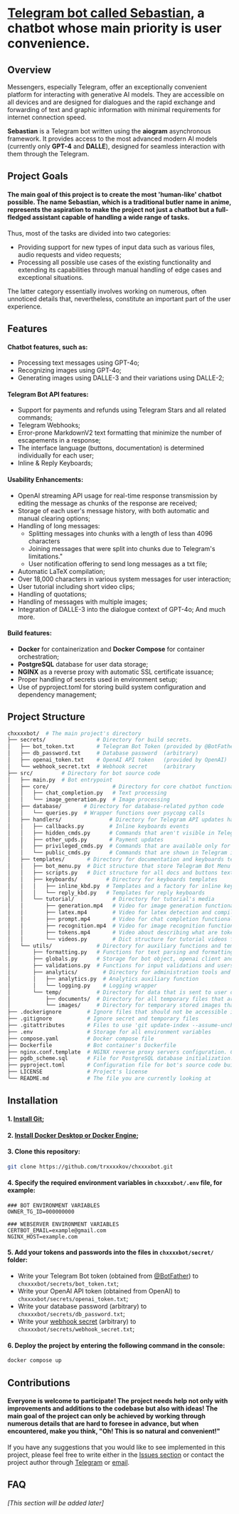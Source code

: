 # [Telegram bot called Sebastian](https://t.me/chxxxxbot), a chatbot whose main priority is user convenience.

## Overview
Messengers, especially Telegram, offer an exceptionally convenient platform for interacting with generative AI models. They are accessible on all devices and are designed for dialogues and the rapid exchange and forwarding of text and graphic information with minimal requirements for internet connection speed.

**Sebastian** is a Telegram bot written using the **aiogram** asynchronous framework. It provides access to the most advanced modern AI models  (currently only **GPT-4** and **DALLE**), designed for seamless interaction with them through the Telegram. 

## Project Goals
#### The main goal of this project is to create the most 'human-like' chatbot possible. The name **Sebastian**, which is a traditional butler name in anime, represents the aspiration to make the project not just a chatbot but a full-fledged assistant capable of handling a wide range of tasks.
Thus, most of the tasks are divided into two categories:
- Providing support for new types of input data such as various files, audio requests and video requests;
- Processing all possible use cases of the existing functionality and extending its capabilities through manual handling of edge cases and exceptional situations.

The latter category essentially involves working on numerous, often unnoticed details that, nevertheless, constitute an important part of the user experience.

## Features
#### Chatbot features, such as:
- Processing text messages using GPT-4o;
- Recognizing images using GPT-4o;
- Generating images using DALLE-3 and their variations using DALLE-2;
#### Telegram Bot API features:
- Support for payments and refunds using Telegram Stars and all related commands;
- Telegram Webhooks;
- Error-prone MarkdownV2 text formatting that minimize the number of escapements in a response;
- The interface language (buttons, documentation) is determined individually for each user;
- Inline & Reply Keyboards;
#### Usability Enhancements:
- OpenAI streaming API usage for real-time response transmission by editing the message as chunks of the response are received;
- Storage of each user's message history, with both automatic and manual clearing options;
- Handling of long messages:
  + Splitting messages into chunks with a length of less than 4096 characters
  + Joining messages that were split into chunks due to Telegram's limitations."
  + User notification offering to send long messages as a txt file;
- Automatic LaTeX compilation;
- Over 18,000 characters in various system messages for user interaction;
- User tutorial including short video clips;
- Handling of quotations;
- Handling of messages with multiple images;
- Integration of DALLE-3 into the dialogue context of GPT-4o;
And much more.
#### Build features:
- **Docker** for containerization and **Docker Compose** for container orchestration;
- **PostgreSQL** database for user data storage;
- **NGINX** as a reverse proxy with automatic SSL certificate issuance;
- Proper handling of secrets used in environment setup;
- Use of pyproject.toml for storing build system configuration and dependency management;

## Project Structure
```bash
chxxxxbot/  # The main project's directory
├── secrets/                # Directory for build secrets. 
│   ├── bot_token.txt       # Telegram Bot Token (provided by @BotFather)
│   ├── db_password.txt     # Database password  (arbitrary)
│   ├── openai_token.txt    # OpenAI API token   (provided by OpenAI)
│   └── webhook_secret.txt  # Webhook secret     (arbitrary
├── src/         # Directory for bot source code
│   ├── main.py  # Bot entrypoint
│   ├── core/                    # Directory for core chatbot functionality 
│   │   ├── chat_completion.py   # Text processing
│   │   └── image_generation.py  # Image processing
│   ├── database/       # Directory for database-related python code
│   │   └── queries.py  # Wrapper functions over psycopg calls
│   ├── handlers/               # Directory for Telegram API updates handlers
│   │   ├── callbacks.py        # Inline keyboards events
│   │   ├── hidden_cmds.py      # Commands that aren't visible in Telegram interface
│   │   ├── other_upds.py       # Payment updates 
│   │   ├── privileged_cmds.py  # Commands that are available only for bot owner and privileged users
│   │   └── public_cmds.py      # Commands that are shown in Telegram interface
│   ├── templates/       # Directory for documentation and keyboards templates
│   │   ├── bot_menu.py  # Dict structure that store Telegram Bot Menu commands
│   │   ├── scripts.py   # Dict structure for all docs and buttons texts
│   │   ├── keyboards/         # Directory for keyboards templates 
│   │   │   ├── inline_kbd.py  # Templates and a factory for inline keyboards
│   │   │   └── reply_kbd.py   # Templates for reply keyboards
│   │   └── tutorial/            # Directory for tutorial's media
│   │       ├── generation.mp4   # Video for image generation functionality
│   │       ├── latex.mp4        # Video for latex detection and compilation functionality
│   │       ├── prompt.mp4       # Video for chat completion functionality
│   │       ├── recognition.mp4  # Video for image recognition functionality
│   │       ├── tokens.mp4       # Video about describing what are tokens
│   │       └── videos.py        # Dict structure for tutorial videos file_ids (Automatically filled after deployment)
│   └── utils/              # Directory for auxiliary functions and temprorary data
│       ├── formatting.py   # Functions for text parsing and formatting
│       ├── globals.py      # Storage for bot object, openai client and global constants
│       ├── validations.py  # Functions for input validations and users data consistancy checks
│       ├── analytics/        # Directory for administration tools and logging
│       │   ├── analytics.py  # Analytics auxiliary function
│       │   └── logging.py    # Logging wrapper
│       └── temp/           # Directory for data that is sent to user or is obtained from user
│           ├── documents/  # Directory for all temporary files that are not images
│           └── images/     # Directory for temporary stored images that are converted from latex or obtained from user
├── .dockerignore        # Ignore files that should not be accessible in Bot's docker container
├── .gitignore           # Ignore secret and temporary files
├── .gitattributes       # Files to use 'git update-index --assume-unchanged' on
├── .env                 # Storage for all environment variables
├── compose.yaml         # Docker compose file
├── Dockerfile           # Bot container's Dockerfile
├── nginx.conf.template  # NGINX reverse proxy servers configuration. Configure it using .env
├── pgdb_scheme.sql      # File for PostgreSQL database initialization. Contains only scheme by default, but can be populated with data locally
├── pyproject.toml       # Configuration file for bot's source code build system. Also contains dependencies list 
├── LICENSE              # Project's license
└── README.md            # The file you are currently looking at 
```

## Installation
#### 1. [Install Git](https://git-scm.com/downloads);
#### 2. [Install Docker Desktop or Docker Engine](https://docs.docker.com/get-docker/);
#### 3. Clone this repository:
```bash
git clone https://github.com/trxxxxkov/chxxxxbot.git
```
#### 4. Specify the required environment variables in `chxxxxbot/.env` file, for example:
```.env
### BOT ENVIRONMENT VARIABLES
OWNER_TG_ID=000000000

### WEBSERVER ENVIRONMENT VARIABLES
CERTBOT_EMAIL=example@gmail.com
NGINX_HOST=example.com
```
#### 5. Add your tokens and passwords into the files in `chxxxxbot/secret/` folder:
 - Write your Telegram Bot token (obtained from [@BotFather](https://t.me/botfather)) to `chxxxxbot/secrets/bot_token.txt`;
 - Write your OpenAI API token (obtained from OpenAI) to `chxxxxbot/secrets/openai_token.txt`;
 - Write your database password (arbitrary) to `chxxxxbot/secrets/db_password.txt`;
 - Write your [webhook secret](https://docs.github.com/en/webhooks/using-webhooks/best-practices-for-using-webhooks#use-a-webhook-secret) (arbitrary) to `chxxxxbot/secrets/webhook_secret.txt`;
#### 6. Deploy the project by entering the following command in the console:
```bash
docker compose up
```

## Contributions

#### Everyone is welcome to participate! The project needs help not only with improvements and additions to the codebase but also with ideas! The main goal of the project can only be achieved by working through numerous details that are hard to foresee in advance, but when encountered, make you think, "Oh! This is so natural and convenient!"
If you have any suggestions that you would like to see implemented in this project, please feel free to write either in the [Issues section](https://github.com/trxxxxkov/chxxxxbot/issues) or contact the project author through [Telegram](https://t.me/trxxxxkov) or [email](trxxxxkov@gmail.com).

## FAQ

###### [This section will be added later]
